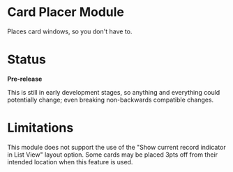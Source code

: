 # Card Placer Module

Places card windows, so you don't have to.


# Status

__Pre-release__

This is still in early development stages, so anything and everything could potentially change; even breaking non-backwards compatible changes.



# Limitations

This module does not support the use of the "Show current record indicator in List View" layout option. Some cards may be placed 3pts off from their intended location when this feature is used.